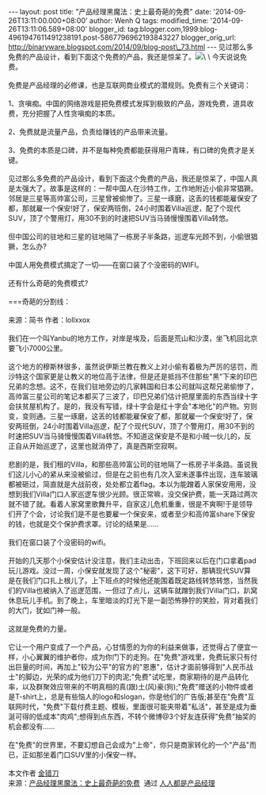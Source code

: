 --- layout: post title: "产品经理黑魔法：史上最奇葩的免费" date:
'2014-09-26T13:11:00.000+08:00' author: Wenh Q tags: modified\_time:
'2014-09-26T13:11:06.589+08:00' blogger\_id:
tag:blogger.com,1999:blog-4961947611491238191.post-5867796962193843227
blogger\_orig\_url:
http://binaryware.blogspot.com/2014/09/blog-post\_73.html ---
见过那么多免费的产品设计，看到下面这个免费的产品，我还是惊呆了。![](https://images-blogger-opensocial.googleusercontent.com/gadgets/proxy?url=http%3A%2F%2Fimage.woshipm.com%2Fwp-files%2F2014%2F09%2Fe3a3052e6d6dbb4553ca9d8cae15fe83.jpg&container=blogger&gadget=a&rewriteMime=image%2F*)\
\
今天说说免费。\
\
免费是产品经理的必修课，也是互联网商业模式的潜规则。免费有三个关键词：\
\
1、贪嗔痴。中国的网络游戏是把免费模式发挥到极致的产品，游戏免费，道具收费，充分把握了人性贪嗔痴的本质。\
\
2、免费就是流量产品，负责给赚钱的产品带来流量。\
\
3、免费的本质是口碑，并不是每种免费都能获得用户青睐，有口碑的免费才是关键。\
\
见过那么多免费的产品设计，看到下面这个免费的产品，我还是惊呆了，中国人真是太强大了。故事是这样的：一帮中国人在沙特工作，工作地附近小偷非常猖獗。邻居是三星等高帅富公司，三星曾被偷惨了。三星一琢磨，这丢的钱都能雇保安了都，那就雇一个保安!好了，保安两班倒，24小时围着Villa巡逻，配了个现代SUV，顶了个警用灯，用30不到的时速把SUV当马骑慢慢围着Villa转悠。\
\
但中国公司的驻地和三星的驻地隔了一栋房子半条路，巡逻车光顾不到，小偷很猖獗，怎么办?\
\
中国人用免费模式搞定了一切——在窗口装了个没密码的WIFI。\
\
还有什么奇葩的免费模式?\
\
===奇葩的分割线：\
\
来源：简书 作者：lollxxox\
\
我们在一个叫Yanbu的地方工作，对岸是埃及，后面是荒山和沙漠，坐飞机回北京要飞小7000公里。\
\
这个地方的穆斯林很多，虽然说伊斯兰教在教义上对小偷有着极为严厉的惩罚，而沙特这个国家更是让教义的地位高于法律，但是还是抵挡不住那些"黑"下来的印巴兄弟的念想。这不，在我们驻地旁边的几家韩国和日本公司就叫这帮兄弟偷惨了，高帅富三星公司的笔记本都买了三波了，印巴兄弟们估计把屋里面的东西当绿十字会扶贫屋机构了。是的，我没有写错，绿十字会是红十字会"本地化"的产物。穷则变，变则通。三星一琢磨，这丢的钱都能雇保安了都，那就雇一个保安!好了，保安两班倒，24小时围着Villa巡逻，配了个现代SUV，顶了个警用灯，用30不到的时速把SUV当马骑慢慢围着Villa转悠。不知道这保安是不是和小贼一伙儿的，反正自从开始巡逻了，这里也就消停了，真是西斯空寂啊。\
\
悲剧的是，我们租的Villa，和那些高帅富公司的驻地隔了一栋房子半条路。虽说我们这儿小心的紧从来没被偷过，但是在之前也有几次入室未遂事件出现，连车玻璃都被砸过，简直就是大战前夜，处处都立着flag。本以为能蹭着人家保安用用，没想到我们Villa门口人家巡逻车很少光顾。很正常嘛，没交保护费，能一天路过两次就不错了就。看着人家窝里歌舞升平，自家这儿危机重重，很是不爽啊!于是领导们开了个会，讨论我们是不是也要雇一个保安来，或者至少和高帅富share下保安的钱，也就是交个保护费求罩。讨论的结果是……\
\
我们在窗口装了个没密码的wifi。\
\
开始的几天那个小保安估计没注意，我们主动出击，下班回来以后在门口拿着pad玩儿游戏。没过一周，小保安就发现了这个"秘密"，这下可好，那辆现代SUV算是在我们门口扎上根儿了。上下班点的时候他还能围着既定路线转悠转悠，当然我们的Villa也被纳入了巡逻范围，一但过了点儿，这辆车就蹭到我们Villa门口，趴窝休息玩儿手机。到了晚上，车里暗淡的灯光下是一副恐怖狰狞的笑脸，背对着我们的大门，犹如门神一般。\
\
这就是免费的力量。\
\
它让一个用户变成了一个产品，心甘情愿的为你的利益来做事，还觉得占了便宜一样，小心翼翼的维护者你，成为你门下的走狗。在"免费"游戏里，免费玩家只有付出巨量的时间，再加上"较为公平"的官方的"恩惠"，估计才面前够得到"人民币战士"的脚边，光荣的成为他们刀下的肉泥;"免费"试吃里，商家期待的是产品转化率，以及群聚效应带来的不明真相的真(跟)土(风)豪(狗);"免费"赠送的小物件或者是T-shirt上，总是有些恼人的logo和slogan，你是他们的广告版;甚至在"免费"互联网时代，"免费"下载付费主题、模板，里面很可能夹带着"私活"，甚至是成为垂涎可得的低成本"肉鸡";想得到点东西，不转个微博@3个好友连获得"免费"抽奖的机会都没有……\
\
在"免费"的世界里，不要幻想自己会成为"上帝"，你只是商家转化的一个"产品"而已，正如那坐着门口SUV里的小保安一样。\
\
本文作者 [金错刀](http://blog.sina.com.cn/s/blog_53bfd67a0102uzr4.html)
\
来源：[产品经理黑魔法：史上最奇葩的免费](http://www.woshipm.com/pmd/106989.html)  通过 [人人都是产品经理](http://www.woshipm.com/)
